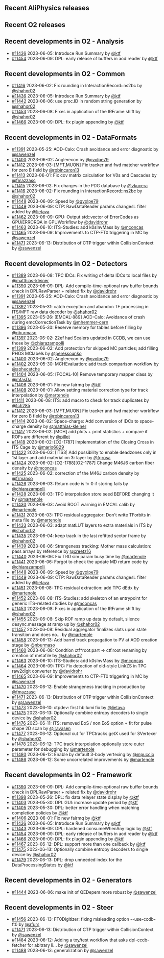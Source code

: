 ## Recent AliPhysics releases
## Recent O2 releases
## Recent developments in O2 - Analysis
- [\#11436](https://github.com/AliceO2Group/AliceO2/pull/11436) 2023-06-05: Introduce Run Summary by [@ktf](https://github.com/ktf)
- [\#11454](https://github.com/AliceO2Group/AliceO2/pull/11454) 2023-06-09: DPL: early release of buffers in aod reader by [@ktf](https://github.com/ktf)
## Recent developments in O2 - Common
- [\#11416](https://github.com/AliceO2Group/AliceO2/pull/11416) 2023-06-02: Fix rounding in InteractionRecord::ns2bc by [@shahor02](https://github.com/shahor02)
- [\#11436](https://github.com/AliceO2Group/AliceO2/pull/11436) 2023-06-05: Introduce Run Summary by [@ktf](https://github.com/ktf)
- [\#11442](https://github.com/AliceO2Group/AliceO2/pull/11442) 2023-06-06: use proc.ID in random string generation by [@shahor02](https://github.com/shahor02)
- [\#11453](https://github.com/AliceO2Group/AliceO2/pull/11453) 2023-06-08: Fixes in application of the IRFrame shift by [@shahor02](https://github.com/shahor02)
- [\#11466](https://github.com/AliceO2Group/AliceO2/pull/11466) 2023-06-09: DPL: fix plugin appending by [@ktf](https://github.com/ktf)
## Recent developments in O2 - DataFormats
- [\#11391](https://github.com/AliceO2Group/AliceO2/pull/11391) 2023-05-25: AOD-Calo: Crash avoidance and error diagnostic by [@sawenzel](https://github.com/sawenzel)
- [\#11400](https://github.com/AliceO2Group/AliceO2/pull/11400) 2023-06-02: Anglerecon by [@gvolpe79](https://github.com/gvolpe79)
- [\#11412](https://github.com/AliceO2Group/AliceO2/pull/11412) 2023-06-03: [MFT,MUON] Fix tracker and fwd matcher workflow for zero B field by [@robincaron13](https://github.com/robincaron13)
- [\#11413](https://github.com/AliceO2Group/AliceO2/pull/11413) 2023-06-01: Fix cov matrix calculation for V0s and Cascades by [@fmazzasc](https://github.com/fmazzasc)
- [\#11415](https://github.com/AliceO2Group/AliceO2/pull/11415) 2023-06-02: Fix charges in the PDG database by [@vkucera](https://github.com/vkucera)
- [\#11416](https://github.com/AliceO2Group/AliceO2/pull/11416) 2023-06-02: Fix rounding in InteractionRecord::ns2bc by [@shahor02](https://github.com/shahor02)
- [\#11448](https://github.com/AliceO2Group/AliceO2/pull/11448) 2023-06-09: Speed by [@gvolpe79](https://github.com/gvolpe79)
- [\#11449](https://github.com/AliceO2Group/AliceO2/pull/11449) 2023-06-09: CTP: RawDataReader params changesL filter added by [@lietava](https://github.com/lietava)
- [\#11462](https://github.com/AliceO2Group/AliceO2/pull/11462) 2023-06-09: GPU: Output std::vector of ErrorCodes as GPU/ERRORQA in GPUWorkflow by [@davidrohr](https://github.com/davidrohr)
- [\#11463](https://github.com/AliceO2Group/AliceO2/pull/11463) 2023-06-10: ITS-Studies: add k0sInvMass by [@mconcas](https://github.com/mconcas)
- [\#11465](https://github.com/AliceO2Group/AliceO2/pull/11465) 2023-06-09: Improvements to CTP-FT0 triggering in MC by [@sawenzel](https://github.com/sawenzel)
- [\#11471](https://github.com/AliceO2Group/AliceO2/pull/11471) 2023-06-13: Distribution of CTP trigger within CollisionContext by [@sawenzel](https://github.com/sawenzel)
## Recent developments in O2 - Detectors
- [\#11389](https://github.com/AliceO2Group/AliceO2/pull/11389) 2023-06-08: TPC IDCs: Fix writing of delta IDCs to local files by [@matthias-kleiner](https://github.com/matthias-kleiner)
- [\#11390](https://github.com/AliceO2Group/AliceO2/pull/11390) 2023-06-09: DPL: Add compile-time-optional raw buffer bounds check in DPLRawParser + related fix by [@davidrohr](https://github.com/davidrohr)
- [\#11391](https://github.com/AliceO2Group/AliceO2/pull/11391) 2023-05-25: AOD-Calo: Crash avoidance and error diagnostic by [@sawenzel](https://github.com/sawenzel)
- [\#11392](https://github.com/AliceO2Group/AliceO2/pull/11392) 2023-05-31: catch exception and abandon TF processing in ITS/MFT raw data decoder by [@shahor02](https://github.com/shahor02)
- [\#11395](https://github.com/AliceO2Group/AliceO2/pull/11395) 2023-05-26: [EMCAL-889] AOD-Calo: Avoidance of crash during emcCorrectionTask by [@mhemmer-cern](https://github.com/mhemmer-cern)
- [\#11396](https://github.com/AliceO2Group/AliceO2/pull/11396) 2023-05-30: Reserve memory for tables before filling by [@nburmaso](https://github.com/nburmaso)
- [\#11397](https://github.com/AliceO2Group/AliceO2/pull/11397) 2023-06-02: 22ef had Scalers updated in CCDB, we can use those by [@chiarazampolli](https://github.com/chiarazampolli)
- [\#11399](https://github.com/AliceO2Group/AliceO2/pull/11399) 2023-06-02: Add protection for skipped MC particles; add filling PHOS MClabels by [@peressounko](https://github.com/peressounko)
- [\#11400](https://github.com/AliceO2Group/AliceO2/pull/11400) 2023-06-02: Anglerecon by [@gvolpe79](https://github.com/gvolpe79)
- [\#11402](https://github.com/AliceO2Group/AliceO2/pull/11402) 2023-05-30: MCHEvaluation: add track comparison workflow by [@aphecetche](https://github.com/aphecetche)
- [\#11404](https://github.com/AliceO2Group/AliceO2/pull/11404) 2023-06-05: [FOCAL-10] Remove temporary mapper class by [@mfasDa](https://github.com/mfasDa)
- [\#11406](https://github.com/AliceO2Group/AliceO2/pull/11406) 2023-06-01: Fix new fairmq by [@ktf](https://github.com/ktf)
- [\#11408](https://github.com/AliceO2Group/AliceO2/pull/11408) 2023-06-01: Allow setting material correction type for track interpolation by [@martenole](https://github.com/martenole)
- [\#11411](https://github.com/AliceO2Group/AliceO2/pull/11411) 2023-06-08: ITS: add macro to check for track duplicates by [@tch285](https://github.com/tch285)
- [\#11412](https://github.com/AliceO2Group/AliceO2/pull/11412) 2023-06-03: [MFT,MUON] Fix tracker and fwd matcher workflow for zero B field by [@robincaron13](https://github.com/robincaron13)
- [\#11414](https://github.com/AliceO2Group/AliceO2/pull/11414) 2023-06-02: Space-charge: Add conversion of IDCs to space-charge density by [@matthias-kleiner](https://github.com/matthias-kleiner)
- [\#11417](https://github.com/AliceO2Group/AliceO2/pull/11417) 2023-06-02: [MCH] add plots + print statistics + compare if ROFs are different by [@pillot](https://github.com/pillot)
- [\#11418](https://github.com/AliceO2Group/AliceO2/pull/11418) 2023-06-02: [O2-1787] Implementation of the Closing Cross in ITS Cage by [@mario6829](https://github.com/mario6829)
- [\#11422](https://github.com/AliceO2Group/AliceO2/pull/11422) 2023-06-03: [ITS3] Add possibility to enable deadzones only in 1st layer and add material on 3r layer by [@fgrosa](https://github.com/fgrosa)
- [\#11424](https://github.com/AliceO2Group/AliceO2/pull/11424) 2023-06-02:  [O2-1788][O2-1787] Change M46J6 carbon fiber density by [@mconcas](https://github.com/mconcas)
- [\#11425](https://github.com/AliceO2Group/AliceO2/pull/11425) 2023-06-02: correction of the  M46J carbon density by [@frmanso](https://github.com/frmanso)
- [\#11426](https://github.com/AliceO2Group/AliceO2/pull/11426) 2023-06-03: Return code is != 0 if storing fails by [@chiarazampolli](https://github.com/chiarazampolli)
- [\#11428](https://github.com/AliceO2Group/AliceO2/pull/11428) 2023-06-03: TPC interpolation store seed BEFORE changing it by [@martenole](https://github.com/martenole)
- [\#11430](https://github.com/AliceO2Group/AliceO2/pull/11430) 2023-06-03: Avoid ROOT warning in EMCAL calib by [@martenole](https://github.com/martenole)
- [\#11431](https://github.com/AliceO2Group/AliceO2/pull/11431) 2023-06-03: TPC residual aggregator: Don't write TForbits in meta file by [@martenole](https://github.com/martenole)
- [\#11433](https://github.com/AliceO2Group/AliceO2/pull/11433) 2023-06-03: adapt matLUT layers to extra materials in ITS by [@shahor02](https://github.com/shahor02)
- [\#11435](https://github.com/AliceO2Group/AliceO2/pull/11435) 2023-06-04: keep track in the last refitted sector frame by [@shahor02](https://github.com/shahor02)
- [\#11439](https://github.com/AliceO2Group/AliceO2/pull/11439) 2023-06-06: Strangeness tracking: Mother mass calculation: pass arrays by reference by [@creetz16](https://github.com/creetz16)
- [\#11440](https://github.com/AliceO2Group/AliceO2/pull/11440) 2023-06-06: Fix TRD sim param busy time by [@martenole](https://github.com/martenole)
- [\#11441](https://github.com/AliceO2Group/AliceO2/pull/11441) 2023-06-06: Forgot to check the update MD return code by [@chiarazampolli](https://github.com/chiarazampolli)
- [\#11448](https://github.com/AliceO2Group/AliceO2/pull/11448) 2023-06-09: Speed by [@gvolpe79](https://github.com/gvolpe79)
- [\#11449](https://github.com/AliceO2Group/AliceO2/pull/11449) 2023-06-09: CTP: RawDataReader params changesL filter added by [@lietava](https://github.com/lietava)
- [\#11451](https://github.com/AliceO2Group/AliceO2/pull/11451) 2023-06-08: TPC residual extraction: add TPC dEdx by [@martenole](https://github.com/martenole)
- [\#11452](https://github.com/AliceO2Group/AliceO2/pull/11452) 2023-06-08: ITS-Studies: add skeleton of an entrypoint for generic ITS-related studies by [@mconcas](https://github.com/mconcas)
- [\#11453](https://github.com/AliceO2Group/AliceO2/pull/11453) 2023-06-08: Fixes in application of the IRFrame shift by [@shahor02](https://github.com/shahor02)
- [\#11455](https://github.com/AliceO2Group/AliceO2/pull/11455) 2023-06-08: Skip ROF ramp up data by default, silence desync.message at ramp up by [@shahor02](https://github.com/shahor02)
- [\#11457](https://github.com/AliceO2Group/AliceO2/pull/11457) 2023-06-08: Residual aggregator finalizes slots upon state transition and does no… by [@martenole](https://github.com/martenole)
- [\#11458](https://github.com/AliceO2Group/AliceO2/pull/11458) 2023-06-13: Add barrel track propagation to PV at AOD creation stage by [@nburmaso](https://github.com/nburmaso)
- [\#11460](https://github.com/AliceO2Group/AliceO2/pull/11460) 2023-06-08: Condtion ctf*root.part -> ctf.root renaming by creation of metafile by [@shahor02](https://github.com/shahor02)
- [\#11463](https://github.com/AliceO2Group/AliceO2/pull/11463) 2023-06-10: ITS-Studies: add k0sInvMass by [@mconcas](https://github.com/mconcas)
- [\#11464](https://github.com/AliceO2Group/AliceO2/pull/11464) 2023-06-09: TPC: Fix detection of old-style LinkZS in TPC raw2digit converter by [@davidrohr](https://github.com/davidrohr)
- [\#11465](https://github.com/AliceO2Group/AliceO2/pull/11465) 2023-06-09: Improvements to CTP-FT0 triggering in MC by [@sawenzel](https://github.com/sawenzel)
- [\#11470](https://github.com/AliceO2Group/AliceO2/pull/11470) 2023-06-12: Enable strangeness tracking in production by [@fmazzasc](https://github.com/fmazzasc)
- [\#11471](https://github.com/AliceO2Group/AliceO2/pull/11471) 2023-06-13: Distribution of CTP trigger within CollisionContext by [@sawenzel](https://github.com/sawenzel)
- [\#11473](https://github.com/AliceO2Group/AliceO2/pull/11473) 2023-06-10: ctpdev: first hb lumi fix by [@lietava](https://github.com/lietava)
- [\#11475](https://github.com/AliceO2Group/AliceO2/pull/11475) 2023-06-13: Optionally combine entropy decoders to single device  by [@shahor02](https://github.com/shahor02)
- [\#11476](https://github.com/AliceO2Group/AliceO2/pull/11476) 2023-06-11: ITS: removed EoS / non EoS option + fit for pulse shape 2D scan by [@iravasen](https://github.com/iravasen)
- [\#11477](https://github.com/AliceO2Group/AliceO2/pull/11477) 2023-06-12: Optional cut for TPCtracks.getX used for SVertexer by [@shahor02](https://github.com/shahor02)
- [\#11478](https://github.com/AliceO2Group/AliceO2/pull/11478) 2023-06-12: TPC track interpolation optionally store outer parameter for debugging by [@martenole](https://github.com/martenole)
- [\#11480](https://github.com/AliceO2Group/AliceO2/pull/11480) 2023-06-12: Enable by default 3-body vertexing by [@mpuccio](https://github.com/mpuccio)
- [\#11486](https://github.com/AliceO2Group/AliceO2/pull/11486) 2023-06-12: Some uncorrelated improvements by [@martenole](https://github.com/martenole)
## Recent developments in O2 - Framework
- [\#11390](https://github.com/AliceO2Group/AliceO2/pull/11390) 2023-06-09: DPL: Add compile-time-optional raw buffer bounds check in DPLRawParser + related fix by [@davidrohr](https://github.com/davidrohr)
- [\#11398](https://github.com/AliceO2Group/AliceO2/pull/11398) 2023-05-26: DPL: fix data relayer state display by [@ktf](https://github.com/ktf)
- [\#11403](https://github.com/AliceO2Group/AliceO2/pull/11403) 2023-05-30: DPL GUI: increase update period by [@ktf](https://github.com/ktf)
- [\#11405](https://github.com/AliceO2Group/AliceO2/pull/11405) 2023-05-30: DPL: better error handling when matching completion policies by [@ktf](https://github.com/ktf)
- [\#11406](https://github.com/AliceO2Group/AliceO2/pull/11406) 2023-06-01: Fix new fairmq by [@ktf](https://github.com/ktf)
- [\#11436](https://github.com/AliceO2Group/AliceO2/pull/11436) 2023-06-05: Introduce Run Summary by [@ktf](https://github.com/ktf)
- [\#11443](https://github.com/AliceO2Group/AliceO2/pull/11443) 2023-06-09: DPL: hardened consumeWhenAny logic by [@ktf](https://github.com/ktf)
- [\#11454](https://github.com/AliceO2Group/AliceO2/pull/11454) 2023-06-09: DPL: early release of buffers in aod reader by [@ktf](https://github.com/ktf)
- [\#11466](https://github.com/AliceO2Group/AliceO2/pull/11466) 2023-06-09: DPL: fix plugin appending by [@ktf](https://github.com/ktf)
- [\#11467](https://github.com/AliceO2Group/AliceO2/pull/11467) 2023-06-12: DPL: support more than one callback by [@ktf](https://github.com/ktf)
- [\#11475](https://github.com/AliceO2Group/AliceO2/pull/11475) 2023-06-13: Optionally combine entropy decoders to single device  by [@shahor02](https://github.com/shahor02)
- [\#11479](https://github.com/AliceO2Group/AliceO2/pull/11479) 2023-06-13: DPL: drop unneeded index for the DataProcessingStates by [@ktf](https://github.com/ktf)
## Recent developments in O2 - Generators
- [\#11444](https://github.com/AliceO2Group/AliceO2/pull/11444) 2023-06-06: make init of QEDepem more robust by [@sawenzel](https://github.com/sawenzel)
## Recent developments in O2 - Steer
- [\#11456](https://github.com/AliceO2Group/AliceO2/pull/11456) 2023-06-13: FT0Digitizer: fixing misleading option --use-ccdb-ft0 by [@afurs](https://github.com/afurs)
- [\#11471](https://github.com/AliceO2Group/AliceO2/pull/11471) 2023-06-13: Distribution of CTP trigger within CollisionContext by [@sawenzel](https://github.com/sawenzel)
- [\#11484](https://github.com/AliceO2Group/AliceO2/pull/11484) 2023-06-12: Adding a toy/test workflow that asks dpl-ccdb-fetcher for abitrary li… by [@sawenzel](https://github.com/sawenzel)
- [\#11488](https://github.com/AliceO2Group/AliceO2/pull/11488) 2023-06-13: generalization by [@sawenzel](https://github.com/sawenzel)
